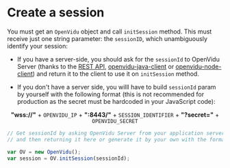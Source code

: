 # Create a session

You must get an `OpenVidu` object and call `initSession` method. This must receive just one string parameter: the `sessionID`, which unambiguously identify your session:

- If you have a server-side, you should ask for the `sessionId` to OpenVidu Server (thanks to the [REST API](/reference-docs//REST-API/), [openvidu-java-client](/reference-docs/openvidu-java-client/) or [openvidu-node-client](/reference-docs/openvidu-node-client/)) and return it to the client to use it on `initSession` method.

- If you don't have a server side, you willl have to build `sessionId` param by yourself with the following format (this is not recommended for production as the secret must be hardcoded in your JavaScript code):

<p style="text-align: center"><strong>"wss://"</strong> + <code>OPENVIDU_IP</code> + <strong>":8443/"</strong> + <code>SESSION_IDENTIFIER</code> + <strong>"?secret="</strong> + <code>OPENVIDU_SECRET</code></p>

```javascript
// Get sessionId by asking OpenVidu Server from your application server
// and then returning it here or generate it by your own with the format above

var OV = new OpenVidu();
var session = OV.initSession(sessionId);
```
